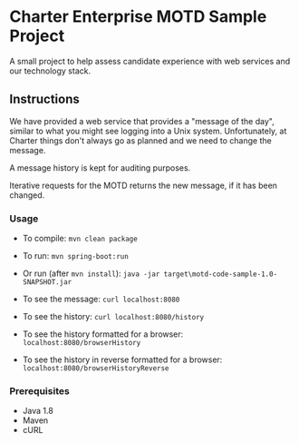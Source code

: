 # Charter Enterprise MOTD Sample Project
A small project to help assess candidate experience with web services and our technology stack.

## Instructions
We have provided a web service that provides a "message of the day", similar to what you might see logging into a 
Unix system. Unfortunately, at Charter things don't always go as planned and we need to change the message.

A message history is kept for auditing purposes.

Iterative requests for the MOTD returns the new message, if it has been changed.

### Usage
* To compile:
```mvn clean package```

* To run:
```mvn spring-boot:run```

* Or run (after ```mvn install```):
```java -jar target\motd-code-sample-1.0-SNAPSHOT.jar```

* To see the message:
```curl localhost:8080```

* To see the history:
```curl localhost:8080/history```

* To see the history formatted for a browser:
```localhost:8080/browserHistory```

* To see the history in reverse formatted for a browser:
```localhost:8080/browserHistoryReverse```

### Prerequisites
* Java 1.8
* Maven
* cURL
